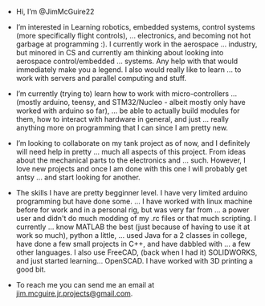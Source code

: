 - Hi, I’m @JimMcGuire22

- I’m interested in Learning robotics, embedded systems, control systems (more specifically flight controls), ...
     electronics, and becoming not hot garbage at programming :).  I currently work in the aerospace ...
     industry, but minored in CS and currently am thinking about looking into aerospace control/embedded ...
     systems.  Any help with that would immediately make you a legend.  I also would really like to learn ...
     to work with servers and parallel computing and stuff.  

- I’m currently (trying to) learn how to work with micro-controllers ...
     (mostly arduino, teensy, and STM32/Nucleo - albeit mostly only have worked with arduino so far), ...
     be able to actually build modules for them, how to interact with hardware in general, and just ...
     really anything more on programming that I can since I am pretty new.
     
- I’m looking to collaborate on my tank project as of now, and I definitely will need help in pretty ...
     much all aspects of this project.  From ideas about the mechanical parts to the electronics and ...
     such. However, I love new projects and once I am done with this one I will probably get antsy ...
     and start looking for another.

- The skills I have are pretty begginner level. I have very limited arduino programming but have done some. ...
     I have worked with linux machine before for work and in a personal rig, but was very far from ...
     a power user and didn't do much modding of my .rc files or that much scripting.  I currently ...
     know MATLAB the best (just because of having to use it at work so much), python a little, ...
     used Java for a 2 classes in college, have done a few small projects in C++, and have dabbled with ...
     a few other languages.  I also use FreeCAD, (back when I had it) SOLIDWORKS, and just started learning...
     OpenSCAD.  I have worked with 3D printing a good bit.  

    
- To reach me you can send me an email at jim.mcguire.jr.projects@gmail.com.  

<!---
JimMcGuire22/JimMcGuire22 is a ✨ special ✨ repository because its `README.md` (this file) appears on your GitHub profile.
You can click the Preview link to take a look at your changes.
--->
